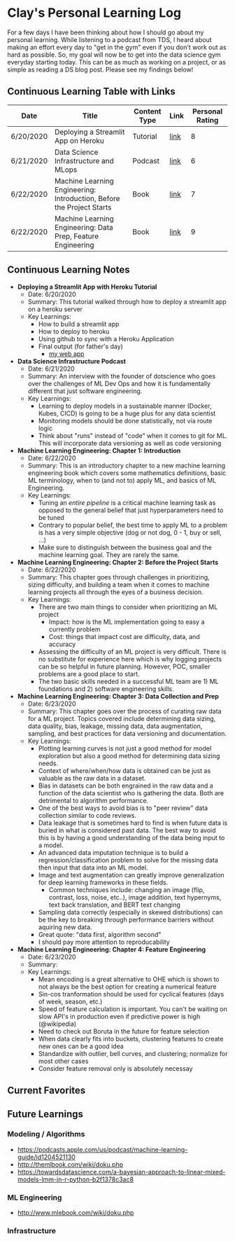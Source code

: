 # Clay's Personal Learning Log

For a few days I have been thinking about how I should go about my personal learning. While listening to a podcast from TDS, I heard about making an effort every day to "get in the gym" even if you don't work out as hard as possible. So, my goal will now be to get into the data science gym everyday starting today. This can be as much as working on a project, or as simple as reading a DS blog post. Please see my findings below!

## Continuous Learning Table with Links

| Date | Title | Content Type | Link | Personal Rating |
|---------|-------|------|------|------|
| 6/20/2020 | Deploying a Streamlit App on Heroku | Tutorial | [link](https://gilberttanner.com/blog/deploying-your-streamlit-dashboard-with-heroku) | 8 |
| 6/21/2020 | Data Science Infrastructure and MLops | Podcast | [link](https://towardsdatascience.com/data-science-infrastructure-and-mlops-ba0da1c4d8b) | 6 |
| 6/22/2020 | Machine Learning Engineering: Introduction, Before the Project Starts | Book | [link](http://www.mlebook.com/wiki/doku.php ) | 7 |
| 6/22/2020 | Machine Learning Engineering: Data Prep, Feature Engineering | Book | [link](http://www.mlebook.com/wiki/doku.php ) | 9 |


## Continuous Learning Notes


* **Deploying a Streamlit App with Heroku Tutorial**
  * Date: 6/20/2020
  * Summary: This tutorial walked through how to deploy a streamlit app on a heroku server
  * Key Learnings:
    * How to build a streamlit app
    * How to deploy to heroku
    * Using github to sync with a Heroku Application
    * Final output (for father's day)
      * [my web app](https://enigmatic-springs-10364.herokuapp.com/)
* **Data Science Infrastructure Podcast**
  * Date: 6/21/2020
  * Summary: An interview with the founder of dotscience who goes over the challenges of ML Dev Ops and how it is fundamentally different that just software engineering.
  * Key Learnings:
    * Learning to deploy models in a sustainable manner (Docker, Kubes, CICD) is going to be a huge plus for any data scientist
    * Monitoring models should be done statistically, not via route logic
    * Think about "runs" instead of "code" when it comes to git for ML. This will incorporate data versioning as well as code versioning
* **Machine Learning Engineering: Chapter 1: Introduction**
  * Date: 6/22/2020
  * Summary: This is an introductory chapter to a new machine learning engineering book which covers some mathematics definitions, basic ML terminology, when to (and not to) apply ML, and basics of ML Engineering.
  * Key Learnings:
    * Tuning an *entire pipeline* is a critical machine learning task as opposed to the general belief that just hyperparameters need to be tuned
    * Contrary to popular belief, the best time to apply ML to a problem is has a very simple objective (dog or not dog, 0 - 1, buy or sell, ...)
    * Make sure to distinguish between the business goal and the machine learning goal. They are rarely the same.
* **Machine Learning Engineering: Chapter 2: Before the Project Starts**
  * Date: 6/22/2020
  * Summary: This chapter goes through challenges in prioritizing, sizing difficulty, and building a team when it comes to machine learning projects all through the eyes of a business decision.
  * Key Learnings:
    * There are two main things to consider when prioritizing an ML project
      * Impact: how is the ML implementation going to easy a currently problem
      * Cost: things that impact cost are difficulty, data, and accuracy
    * Assessing the difficulty of an ML project is very difficult. There is no substitute for experience here which is why logging projects can be so helpful in future planning. However, POC, smaller problems are a good place to start.
    * The two basic skills needed in a successful ML team are 1) ML foundations and 2) software engineering skills.
* **Machine Learning Engineering: Chapter 3: Data Collection and Prep**
  * Date: 6/23/2020
  * Summary: This chapter goes over the process of curating raw data for a ML project. Topics covered include determining data sizing, data quality, bias, leakage, missing data, data augmentation, sampling, and best practices for data versioning and documentation.
  * Key Learnings:
    * Plotting learning curves is not just a good method for model exploration but also a good method for determining data sizing needs.
    * Context of where/when/how data is obtained can be just as valuable as the raw data in a dataset.
    * Bias in datasets can be both engrained in the raw data and a function of the data scientist who is gathering the data. Both are detrimental to algorithm performance.
    * One of the best ways to avoid bias is to "peer review" data collection similar to code reviews.
    * Data leakage that is sometimes hard to find is when future data is buried in what is considered past data. The best way to avoid this is by having a good understanding of the data being input to a model.
    * An advanced data imputation technique is to build a regression/classification problem to solve for the missing data then input that data into an ML model.
    * Image and text augmentation can greatly improve generalization for deep learning frameworks in these fields.
      * Common techniques include: changing an image (flip, contrast, loss, noise, etc..), image addition, text hypernyms, text back translation, and BERT text changing
    * Sampling data correctly (especially in skewed distributions) can be the key to breaking through performance barriers without aquiring new data.
    * Great quote: "data first, algorithm second"
    * I should pay more attention to reproducability
* **Machine Learning Engineering: Chapter 4: Feature Engineering**
  * Date: 6/23/2020
  * Summary: 
  * Key Learnings:
    * Mean encoding is a great alternative to OHE which is shown to not always be the best option for creating a numerical feature
    * Sin-cos tranformation should be used for cyclical features (days of week, season, etc.)
    * Speed of feature calculation is important. You can't be waiting on slow API's in production even if predictive power is high (@wikipedia)
    * Need to check out Boruta in the future for feature selection
    * When data clearly fits into buckets, clustering features to create new ones can be a good idea
    * Standardize with outlier, bell curves, and clustering; normalize for most other cases
    * Consider feature removal only is absolutely necessay


## Current Favorites

## Future Learnings

### Modeling / Algorithms
* https://podcasts.apple.com/us/podcast/machine-learning-guide/id1204521130
* http://themlbook.com/wiki/doku.php
* https://towardsdatascience.com/a-bayesian-approach-to-linear-mixed-models-lmm-in-r-python-b2f1378c3ac8

### ML Engineering
* http://www.mlebook.com/wiki/doku.php 

### Infrastructure
